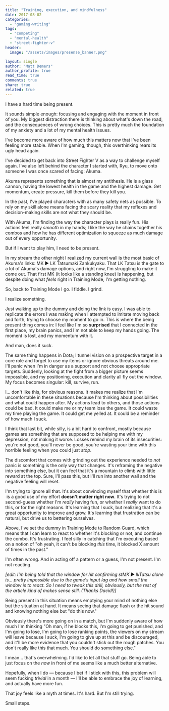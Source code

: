 ```yaml
---
title: "Training, execution, and mindfulness"
date: 2017-08-02
categories: 
  - "gaming-writing"
tags: 
  - "competing"
  - "mental-health"
  - "street-fighter-v"
header:
  image: "/assets/images/presense_banner.png"

layout: single
author: "Matt Demers"
author_profile: true
read_time: true
comments: true
share: true
related: true
---
```


I have a hard time being present.

It sounds simple enough: focusing and engaging with the moment in front of you. My biggest distraction there is thinking about what's down the road, and the consequences of wrong choices. This is pretty much the foundation of my anxiety and a lot of my mental health issues.

<!--more-->

I've become more aware of how much this matters now that I've been feeling more stable. When I'm gaming, though, this overthinking rears its ugly head again.

I've decided to get back into Street Fighter V as a way to challenge myself again. I've also left behind the character I started with, Ryu, to move onto someone I was once scared of facing: Akuma.

Akuma represents something that is almost my antithesis. He is a glass cannon, having the lowest health in the game and the highest damage. Get momentum, create pressure, kill them before they kill you.

In the past, I've played characters with as many safety nets as possible. To rely on my skill alone means facing the scary reality that my reflexes and decision-making skills are not what they should be.

With Akuma, I'm finding the way the character plays is really fun. His actions feel really _smooth_ in my hands; I like the way he chains together his combos and how he has different optimization to squeeze as much damage out of every opportunity.

But if I want to play him, I need to be present.

In my stream the other night I realized my current wall is the most basic of Akuma's links: MK ► LK Tatsumaki Zankukyaku. That LK Tatsu is the gate to a lot of Akuma's damage options, and right now, I'm struggling to make it come out. That first MK (it looks like a standing knee) is happening, but despite doing what _feels_ right in Training Mode, I'm getting nothing.

So, back to Training Mode I go. I fiddle. I grind.

I realize something.

Just walking up to the dummy and doing the link is easy. I was able to replicate the errors I was making when I attempted to imitate moving back and forth, trying to choose my moment to go in. This is where the being present thing comes in: I feel like I'm so **surprised** that I connected in the first place, my brain panics, and I'm not able to keep my hands going. The moment is lost, and my momentum with it.

And man, does it suck.

The same thing happens in Dota; I tunnel vision on a prospective target in a core role and forget to use my items or ignore obvious threats around me. I'll panic when I'm in danger as a support and not choose appropriate targets. Suddenly, looking at the fight from a bigger picture seems impossible, and my positioning, execution and clarity all fly out the window. My focus becomes singular: kill, survive, run.

I... don't like this, for obvious reasons. It makes me realize that I'm uncomfortable in these situations because I'm thinking about possibilities and what could happen after. My actions lead to others, and those actions could be bad. It could make me or my team lose the game. It could waste my time playing the game. It could get me yelled at. It could be a reminder of how much I suck.

I think that last bit, while silly, is a bit hard to confront, mostly because games are something that are supposed to be helping me with my depression, not making it worse. Losses remind my brain of its insecurities: you're not good, you'll never be good, you're wasting your time with this horrible feeling when you could just _stop_.

The discomfort that comes with grinding out the experience needed to _not_ panic is something is the only way that changes. It's reframing the negative into something else, but it can feel that it's a mountain to climb with little reward at the top. Sure, I'll pass this, but I'll run into another wall and the negative feeling will reset.

I'm trying to ignore all that. It's about convincing myself that whether this is  is a good use of my effort **doesn't matter right now**. It's trying to not second-guess whether I'm _really_ having fun, or whether I _really_ want to do this, or for the right reasons. It's learning that I suck, but realizing that it's a great opportunity to improve and grow. It's learning that frustration can be natural, but drive us to bettering ourselves.

Above, I've set the dummy in Training Mode to Random Guard, which means that I can learn to react to whether it's blocking or not, and continue the combo. It's frustrating. I feel silly in catching that I'm executing based on a notion of "oh yeah, it can't be blocking _this_ time, it blocked X amount of times in the past."

I'm often wrong. And in acting off a pattern or a guess, I'm not present. I'm not reacting.

_\[edit: I'm being told that the window for hit confirming stMK ► lkTatsu alone is... pretty impossible due to the game's input lag and how small the window is to react. So I need to tweak this drill, obviously, but the rest of the article kind of makes sense still. (Thanks Dacid!)\]_

Being present in this situation means emptying your mind of nothing else but the situation at hand. It means seeing that damage flash or the hit sound and knowing nothing else but "do this now."

Obviously there's more going on in a match, but I'm suddenly aware of how much I'm thinking "Oh man, if he blocks this, I'm going to get punished, and I'm going to lose, I'm going to lose ranking points, the viewers on my stream will leave because I suck, I'm going to give up at this and be discouraged, and it'll be more evidence that you couldn't stick out the rough patches. You don't really like this that much. You should do something else."

I mean... that's overwhelming. I'd like to let all that stuff go. Being able to just focus on the _now_ in front of me seems like a much better alternative.

Hopefully, when I do — because I bet if I stick with this, this problem will seem fucking _trivial_ in a month — I'll be able to embrace the joy of learning, and actually have more fun.

That joy feels like a myth at times. It's hard. But I'm still trying.

Small steps.
